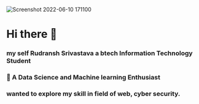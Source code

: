 ![Screenshot 2022-06-10 171100](https://user-images.githubusercontent.com/84043023/173058680-1cb252de-0e0e-484b-9d2a-7fcbe42eacb2.jpg)
# Hi there  👋 
### my self Rudransh Srivastava a btech Information Technology Student
### 🌱 A Data Science and Machine learning Enthusiast
### wanted to explore my skill in field of web, cyber security. 


